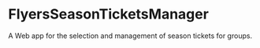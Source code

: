 FlyersSeasonTicketsManager
==========================

A Web app for the selection and management of season tickets for groups.
